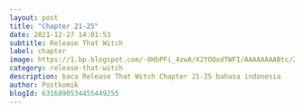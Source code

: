 ```yaml
---
layout: post 
title: "Chapter 21-25"
date: 2021-12-27 14:01:53
subtitle: Release That Witch
label: chapter
image: https://1.bp.blogspot.com/-8HbPFi_4zwA/X2YOQxdTWFI/AAAAAAAABtc/ZjC0JIX7L0U2HaOAmowwAI8VFU6UIeuVwCLcBGAsYHQ/s72-c/rtw-794747-eGILJ7Is.jpg
category: release-that-witch
description: baca Release That Witch Chapter 21-25 bahasa indonesia 
author: Postkomik
blogId: 6316890534455449255
---
```

